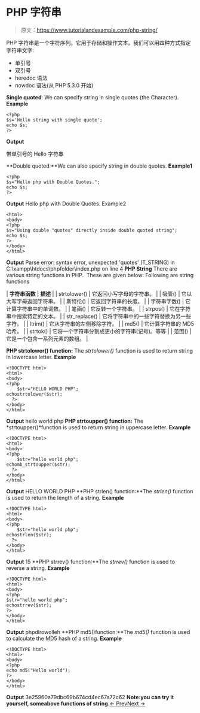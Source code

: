# PHP 字符串

> 原文：<https://www.tutorialandexample.com/php-string/>

PHP 字符串是一个字符序列。它用于存储和操作文本。我们可以用四种方式指定字符串文字:

*   单引号
*   双引号
*   heredoc 语法
*   nowdoc 语法(从 PHP 5.3.0 开始)

**Single quoted**: We can specify string in single quotes (the Character). **Example**

```
<?php
$s='Hello string with single quote'; 
echo $s; 
?>

```

**Output**

带单引号的 Hello 字符串

**Double quoted:**We can also specify string in double quotes. **Example1**

```
<?php
$s="Hello php with Double Quotes.";
echo $s;
?>

```

**Output** Hello php with Double Quotes. Example2

```
<html>
<body>
<?php
$s="Using double "quotes" directly inside double quoted string"; 
echo $s; 
?>
</body>
</html>
```

**Output** Parse error: syntax error, unexpected 'quotes' (T_STRING) in C:\xampp\htdocs\phpfolder\index.php on line 4 **PHP String** There are various string functions in PHP.  These are given below: Following are string functions

| **字符串函数** | **描述** |
| strtolower() | 它返回小写字母的字符串。 |
| 吸管() | 它以大写字母返回字符串。 |
| 斯特伦() | 它返回字符串的长度。 |
| 字符串字数() | 它计算字符串中的单词数。 |
| 笔画() | 它反转一个字符串。 |
| strpos() | 它在字符串中搜索特定的文本。 |
| str_replace() | 它将字符串中的一些字符替换为另一些字符。 |
| ltrim() | 它从字符串的左侧移除字符。 |
| md5() | 它计算字符串的 MD5 哈希。 |
| strtok() | 它将一个字符串分割成更小的字符串(记号)。等等 |
| 范围() | 它是一个包含一系列元素的数组。 |

**PHP strtolower() function:** The *strtolower()* function is used to return string in lowercase letter. **Example**

```
<!DOCTYPE html>
<html>
<body>
<?php
    $str="HELLO WORLD PHP";
echostrtolower($str);
  ?>
</body>
</html>
```

**Output** hello world php **PHP strtoupper() function:** The *strtoupper()*function is used to return string in uppercase letter. **Example**

```
<!DOCTYPE html>
<html>
<body>
<?php
    $str="hello world php";
echomb_strtoupper($str);
  ?>
</body>
</html>
```

**Output** HELLO WORLD PHP **PHP strlen() function:**The *strlen()* function is used to return the length of a string. **Example**

```
<!DOCTYPE html>
<html>
<body>
<?php
    $str="hello world php";
echostrlen($str);
  ?>
</body>
</html>
```

**Output** 15 **PHP strrev() function:**The *strrev()* function is used to reverse a string. **Example**

```
<!DOCTYPE html>
<html>
<body>
<?php
$str="hello world php";
echostrrev($str);
?>
</body>
</html>
```

**Output** phpdlrowolleh **PHP md5()function:**The *md5()* function is used to calculate the MD5 hash of a string. **Example**

```
<!DOCTYPE html>
<html>
<body>
<?php
echo md5("Hello world");
?>
</body>
</html>
```

**Output** 3e25960a79dbc69b674cd4ec67a72c62 **Note:you can try it yourself, someabove functions of string.**[← Prev](https://www.tutorialandexample.com/php-array-functions)[Next →](https://www.tutorialandexample.com/php-forms)